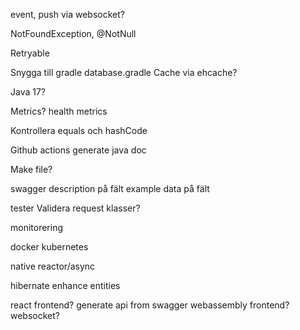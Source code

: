 

event, push via websocket?

NotFoundException, @NotNull

Retryable

Snygga till gradle
    database.gradle
        Cache via ehcache?

Java 17?

Metrics?
    health metrics

Kontrollera equals och hashCode

Github actions
    generate java doc

Make file?

swagger
    description på fält
    example data på fält

tester
    Validera request klasser?

monitorering

docker
kubernetes

native
reactor/async

hibernate
    enhance entities

react frontend?
generate api from swagger
webassembly frontend?
websocket?